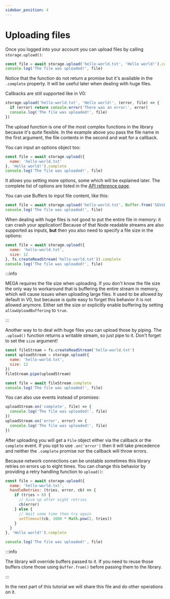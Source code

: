 ```yaml
---
sidebar_position: 4
---
```


# Uploading files

Once you logged into your account you can upload files by calling `storage.upload()`:

```js
const file = await storage.upload('hello-world.txt', 'Hello world!').complete
console.log('The file was uploaded!', file)
```

Notice that the function do not return a promise but it's available in the `.complete` property. It will be useful later when dealing with huge files.

Callbacks are still supported like in V0:

```js
storage.upload('hello-world.txt', 'Hello world!', (error, file) => {
  if (error) return console.error('There was an error:', error)
  console.log('The file was uploaded!', file)
})
```

The upload function is one of the most complex functions in the library because it's quite flexible. In the example above you pass the file name in the first argument, the file contents in the second and wait for a callback.

You can input an options object too:

```js
const file = await storage.upload({
  name: 'hello-world.txt'
}, 'Hello world!').complete
console.log('The file was uploaded!', file)
```

It allows you setting more options, some which will be explained later. The complete list of options are listed in the [API reference page](../api.md).

You can use Buffers to input file content, like this:

```js
const file = await storage.upload('hello-world.txt', Buffer.from('SGVsbG8gd29ybGQh', 'base64')).complete
console.log('The file was uploaded!', file)
```

When dealing with huge files is not good to put the entire file in memory: it can crash your application! Because of that Node readable streams are also supported as inputs, **but** then you also need to specify a file size in the options:

```js
const file = await storage.upload({
  name: 'hello-world.txt',
  size: 12
}, fs.createReadStream('hello-world.txt')).complete
console.log('The file was uploaded!', file)
```

:::info

MEGA requires the file size when uploading. If you don't know the file size the only way to workaround that is buffering the entire stream in memory, which will cause issues when uploading large files. It used to be allowed by default in V0, but because is quite easy to forget this behavior it is not allowed anymore. Either set the size or explicitly enable buffering by setting `allowUploadBuffering` to `true`.

:::

Another way to to deal with huge files you can upload those by piping. The `.upload()` function returns a writable stream, so just pipe to it. Don't forget to set the `size` argument!

```js
const fileStream = fs.createReadStream('hello-world.txt')
const uploadStream = storage.upload({
  name: 'hello-world.txt',
  size: 12
})
fileStream.pipe(uploadStream)

const file = await fileStream.complete
console.log('The file was uploaded!', file)
```

You can also use events instead of promises:

```js
uploadStream.on('complete', file) => {
  console.log('The file was uploaded!', file)
})
uploadStream.on('error', error) => {
  console.log('The file was uploaded!', file)
})
```

After uploading you will get a `File` object either via the callback or the `complete` event. If you opt to use `.on('error')` then it will take precedence and neither the `.complete` promise nor the callback will throw errors.

Because network connections can be unstable sometimes this library retries on errors up to eight times. You can change this behavior by providing a retry handling function to `upload()`:

```js
const file = await storage.upload({
  name: 'hello-world.txt',
  handleRetries: (tries, error, cb) => {
    if (tries > 8) {
      // Give up after eight retries
      cb(error)
    } else {
      // Wait some time then try again
      setTimeout(cb, 1000 * Math.pow(2, tries))
    }
  }
}, 'Hello world!').complete

console.log('The file was uploaded!', file)
```

:::info

The library will override buffers passed to it. If you need to reuse those buffers clone those using `Buffer.from()` before passing them to the library.

:::

In the next part of this tutorial we will share this file and do other operations on it.
